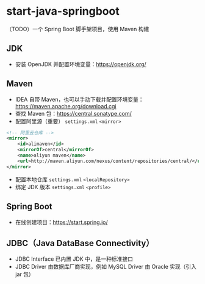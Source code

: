 # start-java-springboot
（TODO）一个 Spring Boot 脚手架项目，使用 Maven 构建


## JDK
- 安装 OpenJDK 并配置环境变量：https://openjdk.org/


## Maven
- IDEA 自带 Maven，也可以手动下载并配置环境变量：https://maven.apache.org/download.cgi
- 查找 Maven 包：https://central.sonatype.com/
- 配置阿里源（重要） `settings.xml` `<mirror>`
```xml
<!-- 阿里云仓库 -->
<mirror>
    <id>alimaven</id>
    <mirrorOf>central</mirrorOf>
    <name>aliyun maven</name>
    <url>http://maven.aliyun.com/nexus/content/repositories/central/</url>
</mirror>
```
- 配置本地仓库 `settings.xml` `<localRepository>`
- 绑定 JDK 版本 `settings.xml` `<profile>`


## Spring Boot
- 在线创建项目：https://start.spring.io/


## JDBC（Java DataBase Connectivity）
- JDBC Interface 已内置 JDK 中，是一种标准接口
- JDBC Driver 由数据库厂商实现，例如 MySQL Driver 由 Oracle 实现（引入 jar 包）
